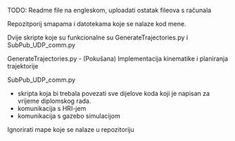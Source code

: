 TODO: Readme file na engleskom, uploadati ostatak fileova s računala

Repozitporij smapama i datotekama koje se nalaze kod mene. 

Dvije skripte koje su funkcionalne su GenerateTrajectories.py i SubPub_UDP_comm.py

GenerateTrajectories.py - (Pokušana) Implementacija kinematike i planiranja trajektorije

SubPub_UDP_comm.py 
- skripta koja bi trebala povezati sve dijelove koda koji je napisan za vrijeme diplomskog rada.
- komunikacija s HRI-jem
- komunikacija s gazebo simulacijom
                   
Ignorirati mape koje se nalaze u repozitoriju
